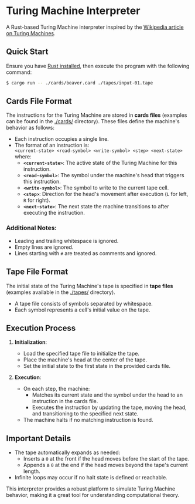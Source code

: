 # Turing Machine Interpreter

A Rust-based Turing Machine interpreter inspired by the [Wikipedia article on Turing Machines](https://en.wikipedia.org/wiki/Turing_machine).

## Quick Start

Ensure you have [Rust installed](https://www.rust-lang.org/tools/install), then execute the program with the following command:

```bash
$ cargo run -- ./cards/beaver.card ./tapes/input-01.tape
```

## Cards File Format

The instructions for the Turing Machine are stored in **cards files** (examples can be found in the [./cards/](./cards/) directory). These files define the machine's behavior as follows:

- Each instruction occupies a single line.
- The format of an instruction is:  
  `<current-state> <read-symbol> <write-symbol> <step> <next-state>`  
  where:
  - **`<current-state>`**: The active state of the Turing Machine for this instruction.
  - **`<read-symbol>`**: The symbol under the machine's head that triggers this instruction.
  - **`<write-symbol>`**: The symbol to write to the current tape cell.
  - **`<step>`**: Direction for the head's movement after execution (`L` for left, `R` for right).
  - **`<next-state>`**: The next state the machine transitions to after executing the instruction.

### Additional Notes:
- Leading and trailing whitespace is ignored.
- Empty lines are ignored.
- Lines starting with `#` are treated as comments and ignored.

## Tape File Format

The initial state of the Turing Machine's tape is specified in **tape files** (examples available in the [./tapes/](./tapes/) directory).

- A tape file consists of symbols separated by whitespace.
- Each symbol represents a cell's initial value on the tape.

## Execution Process

1. **Initialization**:
   - Load the specified tape file to initialize the tape.
   - Place the machine's head at the center of the tape.
   - Set the initial state to the first state in the provided cards file.

2. **Execution**:
   - On each step, the machine:
     - Matches its current state and the symbol under the head to an instruction in the cards file.
     - Executes the instruction by updating the tape, moving the head, and transitioning to the specified next state.
   - The machine halts if no matching instruction is found.

## Important Details

- The tape automatically expands as needed:
  - Inserts a `0` at the front if the head moves before the start of the tape.
  - Appends a `0` at the end if the head moves beyond the tape's current length.
- Infinite loops may occur if no halt state is defined or reachable.

This interpreter provides a robust platform to simulate Turing Machine behavior, making it a great tool for understanding computational theory.
